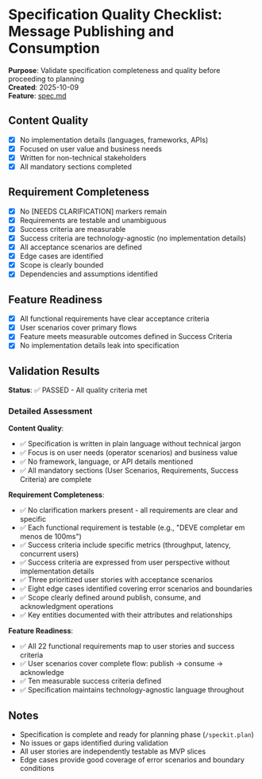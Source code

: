 # Specification Quality Checklist: Message Publishing and Consumption

**Purpose**: Validate specification completeness and quality before proceeding to planning  
**Created**: 2025-10-09  
**Feature**: [spec.md](../spec.md)

## Content Quality

- [x] No implementation details (languages, frameworks, APIs)
- [x] Focused on user value and business needs
- [x] Written for non-technical stakeholders
- [x] All mandatory sections completed

## Requirement Completeness

- [x] No [NEEDS CLARIFICATION] markers remain
- [x] Requirements are testable and unambiguous
- [x] Success criteria are measurable
- [x] Success criteria are technology-agnostic (no implementation details)
- [x] All acceptance scenarios are defined
- [x] Edge cases are identified
- [x] Scope is clearly bounded
- [x] Dependencies and assumptions identified

## Feature Readiness

- [x] All functional requirements have clear acceptance criteria
- [x] User scenarios cover primary flows
- [x] Feature meets measurable outcomes defined in Success Criteria
- [x] No implementation details leak into specification

## Validation Results

**Status**: ✅ PASSED - All quality criteria met

### Detailed Assessment

**Content Quality**: 
- ✅ Specification is written in plain language without technical jargon
- ✅ Focus is on user needs (operator scenarios) and business value
- ✅ No framework, language, or API details mentioned
- ✅ All mandatory sections (User Scenarios, Requirements, Success Criteria) are complete

**Requirement Completeness**:
- ✅ No clarification markers present - all requirements are clear and specific
- ✅ Each functional requirement is testable (e.g., "DEVE completar em menos de 100ms")
- ✅ Success criteria include specific metrics (throughput, latency, concurrent users)
- ✅ Success criteria are expressed from user perspective without implementation details
- ✅ Three prioritized user stories with acceptance scenarios
- ✅ Eight edge cases identified covering error scenarios and boundaries
- ✅ Scope clearly defined around publish, consume, and acknowledgment operations
- ✅ Key entities documented with their attributes and relationships

**Feature Readiness**:
- ✅ All 22 functional requirements map to user stories and success criteria
- ✅ User scenarios cover complete flow: publish → consume → acknowledge
- ✅ Ten measurable success criteria defined
- ✅ Specification maintains technology-agnostic language throughout

## Notes

- Specification is complete and ready for planning phase (`/speckit.plan`)
- No issues or gaps identified during validation
- All user stories are independently testable as MVP slices
- Edge cases provide good coverage of error scenarios and boundary conditions


